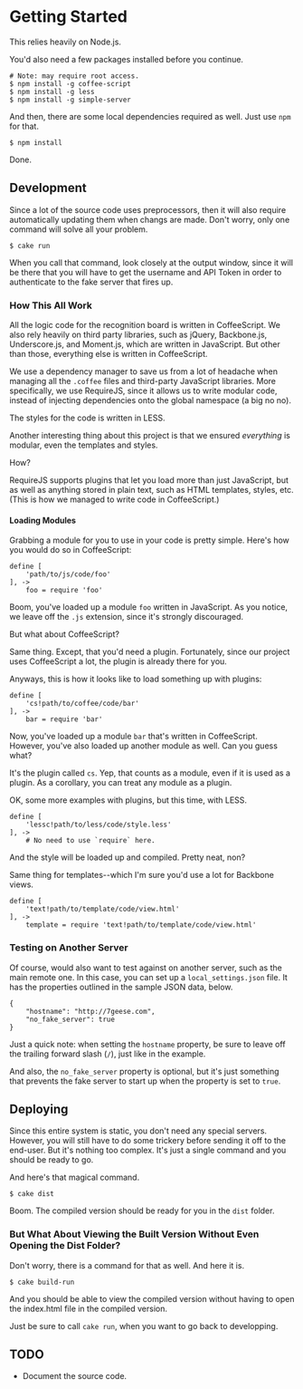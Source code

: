 # Getting Started

This relies heavily on Node.js.

You'd also need a few packages installed before you continue.
    
    # Note: may require root access.
    $ npm install -g coffee-script
    $ npm install -g less
    $ npm install -g simple-server

And then, there are some local dependencies required as well. Just use `npm` for that.

    $ npm install

Done.

## Development

Since a lot of the source code uses preprocessors, then it will also require automatically updating them when changs are made. Don't worry, only one command will solve all your problem.

    $ cake run

When you call that command, look closely at the output window, since it will be there that you will have to get the username and API Token in order to authenticate to the fake server that fires up.

### How This All Work

All the logic code for the recognition board is written in CoffeeScript. We also rely heavily on third party libraries, such as jQuery, Backbone.js, Underscore.js, and Moment.js, which are written in JavaScript. But other than those, everything else is written in CoffeeScript.

We use a dependency manager to save us from a lot of headache when managing all the `.coffee` files and third-party JavaScript libraries. More specifically, we use RequireJS, since it allows us to write modular code, instead of injecting dependencies onto the global namespace (a big no no).

The styles for the code is written in LESS.

Another interesting thing about this project is that we ensured *everything* is modular, even the templates and styles.

How?

RequireJS supports plugins that let you load more than just JavaScript, but as well as anything stored in plain text, such as HTML templates, styles, etc. (This is how we managed to write code in CoffeeScript.)

#### Loading Modules

Grabbing a module for you to use in your code is pretty simple. Here's how you would do so in CoffeeScript:

    define [
        'path/to/js/code/foo'
    ], ->
        foo = require 'foo'

Boom, you've loaded up a module `foo` written in JavaScript. As you notice, we leave off the `.js` extension, since it's strongly discouraged.

But what about CoffeeScript?

Same thing. Except, that you'd need a plugin. Fortunately, since our project uses CoffeeScript a lot, the plugin is already there for you.

Anyways, this is how it looks like to load something up with plugins:

    define [
        'cs!path/to/coffee/code/bar'
    ], ->
        bar = require 'bar'

Now, you've loaded up a module `bar` that's written in CoffeeScript. However, you've also loaded up another module as well. Can you guess what?

It's the plugin called `cs`. Yep, that counts as a module, even if it is used as a plugin. As a corollary, you can treat any module as a plugin.

OK, some more examples with plugins, but this time, with LESS.

    define [
        'lessc!path/to/less/code/style.less'
    ], ->
        # No need to use `require` here.

And the style will be loaded up and compiled. Pretty neat, non?

Same thing for templates--which I'm sure you'd use a lot for Backbone views.

    define [
        'text!path/to/template/code/view.html'
    ], ->
        template = require 'text!path/to/template/code/view.html'

### Testing on Another Server

Of course, would also want to test against on another server, such as the main remote one. In this case, you can set up a `local_settings.json` file. It has the properties outlined in the sample JSON data, below.

    {
        "hostname": "http://7geese.com",
        "no_fake_server": true
    }

Just a quick note: when setting the `hostname` property, be sure to leave off the trailing forward slash (`/`), just like in the example.

And also, the `no_fake_server` property is optional, but it's just something that prevents the fake server to start up when the property is set to `true`.

## Deploying

Since this entire system is static, you don't need any special servers. However, you will still have to do some trickery before sending it off to the end-user. But it's nothing too complex. It's just a single command and you should be ready to go.

And here's that magical command.

    $ cake dist

Boom. The compiled version should be ready for you in the `dist` folder.

### But What About Viewing the Built Version Without Even Opening the Dist Folder?

Don't worry, there is a command for that as well. And here it is.

    $ cake build-run

And you should be able to view the compiled version without having to open the index.html file in the compiled version.

Just be sure to call `cake run`, when you want to go back to developping.

## TODO

* Document the source code.
